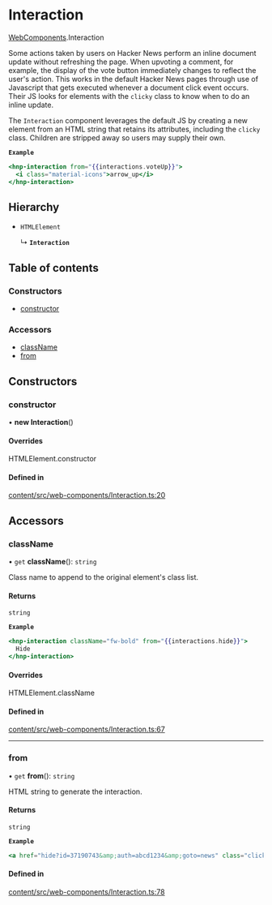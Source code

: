 # Interaction

[WebComponents](../modules/WebComponents.md).Interaction

Some actions taken by users on Hacker News perform an inline document update
without refreshing the page. When upvoting a comment, for example, the
display of the vote button immediately changes to reflect the user's action.
This works in the default Hacker News pages through use of Javascript that
gets executed whenever a document click event occurs. Their JS looks for
elements with the `clicky` class to know when to do an inline update.

The `Interaction` component leverages the default JS by creating a new
element from an HTML string that retains its attributes, including the
`clicky` class. Children are stripped away so users may supply their own.

**`Example`**

```hbs
<hnp-interaction from="{{interactions.voteUp}}">
  <i class="material-icons">arrow_up</i>
</hnp-interaction>
```

## Hierarchy

- `HTMLElement`

  ↳ **`Interaction`**

## Table of contents

### Constructors

- [constructor](WebComponents.Interaction.md#constructor)

### Accessors

- [className](WebComponents.Interaction.md#classname)
- [from](WebComponents.Interaction.md#from)

## Constructors

### constructor

• **new Interaction**()

#### Overrides

HTMLElement.constructor

#### Defined in

[content/src/web-components/Interaction.ts:20](https://github.com/dan-lovelace/hacker-news-pro/blob/bdc735c/packages/content/src/web-components/Interaction.ts#L20)

## Accessors

### className

• `get` **className**(): `string`

Class name to append to the original element's class list.

#### Returns

`string`

**`Example`**

```hbs
<hnp-interaction className="fw-bold" from="{{interactions.hide}}">
  Hide
</hnp-interaction>
```

#### Overrides

HTMLElement.className

#### Defined in

[content/src/web-components/Interaction.ts:67](https://github.com/dan-lovelace/hacker-news-pro/blob/bdc735c/packages/content/src/web-components/Interaction.ts#L67)

___

### from

• `get` **from**(): `string`

HTML string to generate the interaction.

#### Returns

`string`

**`Example`**

```hbs
<a href="hide?id=37190743&amp;auth=abcd1234&amp;goto=news" class="clicky hider"></a>
```

#### Defined in

[content/src/web-components/Interaction.ts:78](https://github.com/dan-lovelace/hacker-news-pro/blob/bdc735c/packages/content/src/web-components/Interaction.ts#L78)
